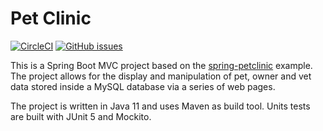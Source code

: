 # Pet Clinic
[![CircleCI](https://circleci.com/gh/Carla-de-Beer/pet-clinic/tree/master.svg?style=svg)](https://circleci.com/gh/Carla-de-Beer/pet-clinic/tree/master)
[![GitHub issues](https://img.shields.io/github/issues/Carla-de-Beer/pet-clinic.svg?style=flat-square)](https://github.com/Carla-de-Beer/pet-clinic/issues)


This is a Spring Boot MVC project based on the [spring-petclinic](https://github.com/spring-projects/spring-petclinic) example. The project allows for the display and manipulation of pet, owner and vet data stored inside a MySQL database via a series of web pages.

The project is written in Java 11 and uses Maven as build tool. Units tests are built with JUnit 5 and Mockito.